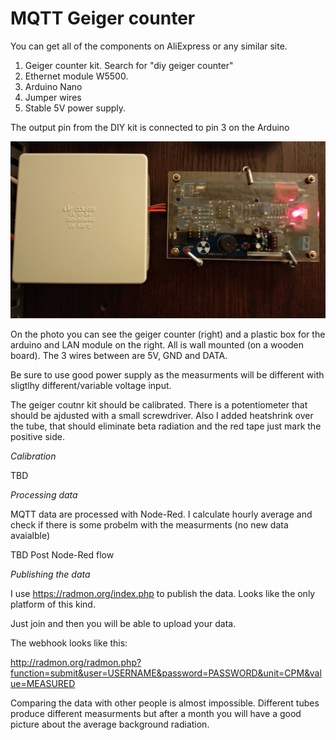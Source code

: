 # MQTT Geiger counter

You can get all of the components on AliExpress or any similar site. 

1. Geiger counter kit. Search for "diy geiger counter" 
2. Ethernet module W5500. 
3. Arduino Nano
4. Jumper wires
5. Stable 5V power supply.

The output pin from the DIY kit is connected to pin 3 on the Arduino



![Alt text](https://raw.githubusercontent.com/8666/arduino-mqtt-geiger-counter/master/photo.jpeg "The kit")

On the photo you can see the geiger counter (right) and a plastic box for the arduino and LAN module on the right. All is wall mounted (on a wooden board). The 3 wires between are 5V, GND and DATA.

Be sure to use good power supply as the measurments will be different with sligtlhy different/variable voltage input. 

The geiger coutnr kit should be calibrated. There is a potentiometer that should be ajdusted with a small screwdriver. Also I added heatshrink over the tube, that should eliminate beta radiation and the red tape just mark the positive side.


*Calibration*

TBD


*Processing data*

MQTT data are processed with Node-Red. I calculate hourly average and check if there is some probelm with the measurments (no new data avaialble)

TBD Post Node-Red  flow



*Publishing the data*


I use https://radmon.org/index.php to publish the data. Looks like the only platform of this kind.

Just join and then you will be able to upload your data. 

The webhook looks like this:

http://radmon.org/radmon.php?function=submit&user=USERNAME&password=PASSWORD&unit=CPM&value=MEASURED

Comparing the data with other people is almost impossible. Different tubes produce different measurments but after a month you will have a good picture about the average background radiation. 
